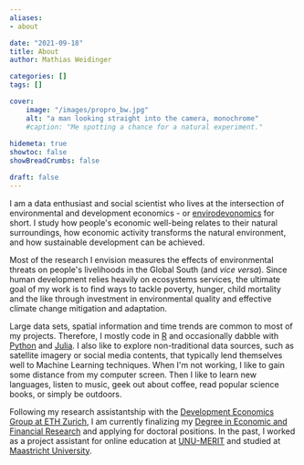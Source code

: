 ```yaml
---
aliases:
- about

date: "2021-09-18"
title: About
author: Mathias Weidinger

categories: []
tags: []

cover:
    image: "/images/propro_bw.jpg"
    alt: "a man looking straight into the camera, monochrome"
    #caption: "Me spotting a chance for a natural experiment."
    
hidemeta: true
showtoc: false
showBreadCrumbs: false

draft: false
---
```


I am a data enthusiast and social scientist who lives at the intersection of environmental and development economics - or [envirodevonomics](https://www.aeaweb.org/articles?id=10.1257/jel.53.1.5) for short. I study how people's economic well-being relates to their natural surroundings, how economic activity transforms the natural environment, and how sustainable development can be achieved. 

Most of the research I envision measures the effects of environmental threats on people's livelihoods in the Global South (and *vice versa*). Since human development relies heavily on ecosystems services, the ultimate goal of my work is to find ways to tackle poverty, hunger, child mortality and the like through investment in environmental quality and effective climate change mitigation and adaptation.

Large data sets, spatial information and time trends are common to most of my projects. Therefore, I mostly code in [R](https://www.r-project.org/) and occasionally dabble with [Python](https://www.python.org/) and [Julia](https://julialang.org/). I also like to explore non-traditional data sources, such as satellite imagery or social media contents, that typically lend themselves well to Machine Learning techniques. When I'm not working, I like to gain some distance from my computer screen. Then I like to learn new languages, listen to music, geek out about coffee, read popular science books, or simply be outdoors.

Following my research assistantship with the [Development Economics Group at ETH Zurich](https://dec.ethz.ch/), I am currently finalizing my [Degree in Economic and Financial Research](https://www.maastrichtuniversity.nl/education/master/master-economic-and-financial-research-track-economic-financial-research) and applying for doctoral positions. In the past, I worked as a project assistant for online education at [UNU-MERIT](https://merit.unu.edu) and studied at [Maastricht University](https://www.maastrichtuniversity.nl).

